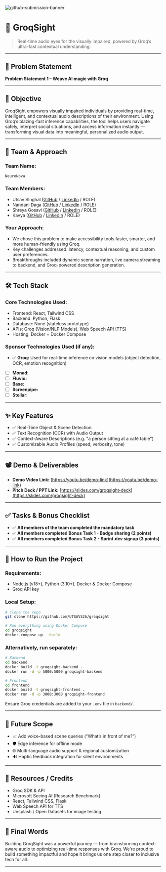 ![github-submission-banner](https://github.com/user-attachments/assets/a1493b84-e4e2-456e-a791-ce35ee2bcf2f)

# 🚀 GroqSight

> Real-time audio eyes for the visually impaired, powered by Groq’s ultra-fast contextual understanding.

---

## 📌 Problem Statement

**Problem Statement 1 – Weave AI magic with Groq**

---

## 🎯 Objective

GroqSight empowers visually impaired individuals by providing real-time, intelligent, and contextual audio descriptions of their environment. Using Groq’s blazing-fast inference capabilities, the tool helps users navigate safely, interpret social situations, and access information instantly — transforming visual data into meaningful, personalized audio output.

---

## 🧠 Team & Approach

### Team Name:  
`NeuroNova`

### Team Members:  
- Utsav SInghal ([GitHub](https://github.com/UTSAVS26) / [LinkedIn](https://linkedin.com/in/utsavsinghal2604) / ROLE)  
- Nandani Daga ([GitHub](https://github.com/) / [LinkedIn](https://linkedin.com/in/)  / ROLE)  
- Shreya Gosavi ([GitHub](https://github.com/Shreyagosavi811) / [LinkedIn](https://www.linkedin.com/in/shreya-gosavi-297485299/)  / ROLE)  
- Kavya ([GitHub](https://github.com/) / [LinkedIn](https://linkedin.com/in/) / ROLE)  

### Your Approach:  
- We chose this problem to make accessibility tools faster, smarter, and more human-friendly using Groq.  
- Key challenges addressed: latency, contextual reasoning, and custom user preferences.  
- Breakthroughs included dynamic scene narration, live camera streaming to backend, and Groq-powered description generation.

---

## 🛠️ Tech Stack

### Core Technologies Used:
- Frontend: React, Tailwind CSS
- Backend: Python, Flask
- Database: None (stateless prototype)
- APIs: Groq (Vision/NLP Models), Web Speech API (TTS)
- Hosting: Docker + Docker Compose

### Sponsor Technologies Used (if any):
- ✅ **Groq:** Used for real-time inference on vision models (object detection, OCR, emotion recognition)  
- [ ] **Monad:**  
- [ ] **Fluvio:**  
- [ ] **Base:**  
- [ ] **Screenpipe:**  
- [ ] **Stellar:**  

---

## ✨ Key Features

- ✅ Real-Time Object & Scene Detection  
- ✅ Text Recognition (OCR) with Audio Output  
- ✅ Context-Aware Descriptions (e.g. "a person sitting at a café table")  
- ✅ Customizable Audio Profiles (speed, verbosity, tone)  

---

## 📽️ Demo & Deliverables

- **Demo Video Link:** [https://youtu.be/demo-link](https://youtu.be/demo-link)  
- **Pitch Deck / PPT Link:** [https://slides.com/groqsight-deck](https://slides.com/groqsight-deck)  

---

## ✅ Tasks & Bonus Checklist

- ✅ **All members of the team completed the mandatory task**  
- ✅ **All members completed Bonus Task 1 - Badge sharing (2 points)**  
- ✅ **All members completed Bonus Task 2 - Sprint.dev signup (3 points)**  

---

## 🧪 How to Run the Project

### Requirements:
- Node.js (v18+), Python (3.10+), Docker & Docker Compose
- Groq API key

### Local Setup:
```bash
# Clone the repo
git clone https://github.com/UTSAVS26/groqsight

# Run everything using Docker Compose
cd groqsight
docker-compose up --build
```

### Alternatively, run separately:
```bash
# Backend
cd backend
docker build -t groqsight-backend .
docker run -d -p 5000:5000 groqsight-backend

# Frontend
cd frontend
docker build -t groqsight-frontend .
docker run -d -p 3000:3000 groqsight-frontend
```

Ensure Groq credentials are added to your `.env` file in `backend/`.

---

## 🧬 Future Scope

- 📈 Add voice-based scene queries (“What’s in front of me?”)  
- 🛡️ Edge inference for offline mode  
- 🌐 Multi-language audio support & regional customization  
- 🔊 Haptic feedback integration for silent environments  

---

## 📎 Resources / Credits

- Groq SDK & API  
- Microsoft Seeing AI (Research Benchmark)  
- React, Tailwind CSS, Flask  
- Web Speech API for TTS  
- Unsplash / Open Datasets for image testing  

---

## 🏁 Final Words

Building GroqSight was a powerful journey — from brainstorming context-aware audio to optimizing real-time responses with Groq. We're proud to build something impactful and hope it brings us one step closer to inclusive tech for all.

---
